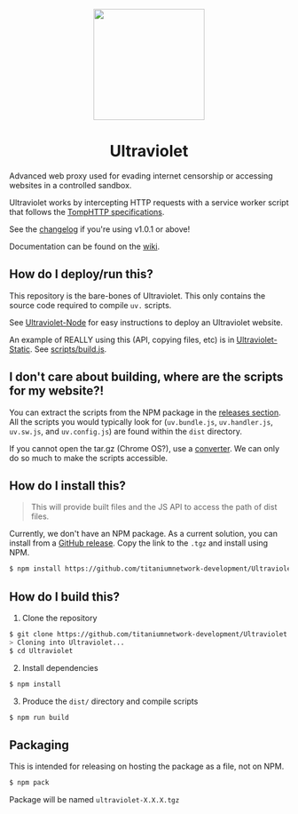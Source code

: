 <p align="center"><img src="https://raw.githubusercontent.com/titaniumnetwork-development/Ultraviolet-Static/main/public/uv.png" height="200"></p>

<h1 align="center">Ultraviolet</h1>

Advanced web proxy used for evading internet censorship or accessing websites in a controlled sandbox.

Ultraviolet works by intercepting HTTP requests with a service worker script that follows the [TompHTTP specifications](https://github.com/tomphttp).

See the [changelog](./CHANGELOG.md) if you're using v1.0.1 or above!

Documentation can be found on the [wiki](https://github.com/titaniumnetwork-development/Ultraviolet/wiki).

## How do I deploy/run this?

This repository is the bare-bones of Ultraviolet. This only contains the source code required to compile `uv.` scripts.

See [Ultraviolet-Node](https://github.com/titaniumnetwork-development/Ultraviolet-Node) for easy instructions to deploy an Ultraviolet website.

An example of REALLY using this (API, copying files, etc) is in [Ultraviolet-Static](https://github.com/titaniumnetwork-development/Ultraviolet-Static). See [scripts/build.js](https://github.com/titaniumnetwork-development/Ultraviolet-Static/blob/main/scripts/build.js).

## I don't care about building, where are the scripts for my website?!

You can extract the scripts from the NPM package in the [releases section](https://github.com/titaniumnetwork-development/Ultraviolet/releases). All the scripts you would typically look for (`uv.bundle.js`, `uv.handler.js`, `uv.sw.js`, and `uv.config.js`) are found within the `dist` directory.

If you cannot open the tar.gz (Chrome OS?), use a [converter](https://cloudconvert.com/tar.gz-to-zip). We can only do so much to make the scripts accessible.

## How do I install this?

> This will provide built files and the JS API to access the path of dist files.

Currently, we don't have an NPM package. As a current solution, you can install from a [GitHub release](https://github.com/titaniumnetwork-development/Ultraviolet/releases). Copy the link to the `.tgz` and install using NPM.

```sh
$ npm install https://github.com/titaniumnetwork-development/Ultraviolet/releases/download/v1.0.1/ultraviolet-1.0.1.tgz
```

## How do I build this?

1. Clone the repository

```sh
$ git clone https://github.com/titaniumnetwork-development/Ultraviolet.git
> Cloning into Ultraviolet...
$ cd Ultraviolet
```

2. Install dependencies

```sh
$ npm install
```

3. Produce the `dist/` directory and compile scripts

```sh
$ npm run build
```

## Packaging

This is intended for releasing on hosting the package as a file, not on NPM.

```sh
$ npm pack
```

Package will be named `ultraviolet-X.X.X.tgz`

